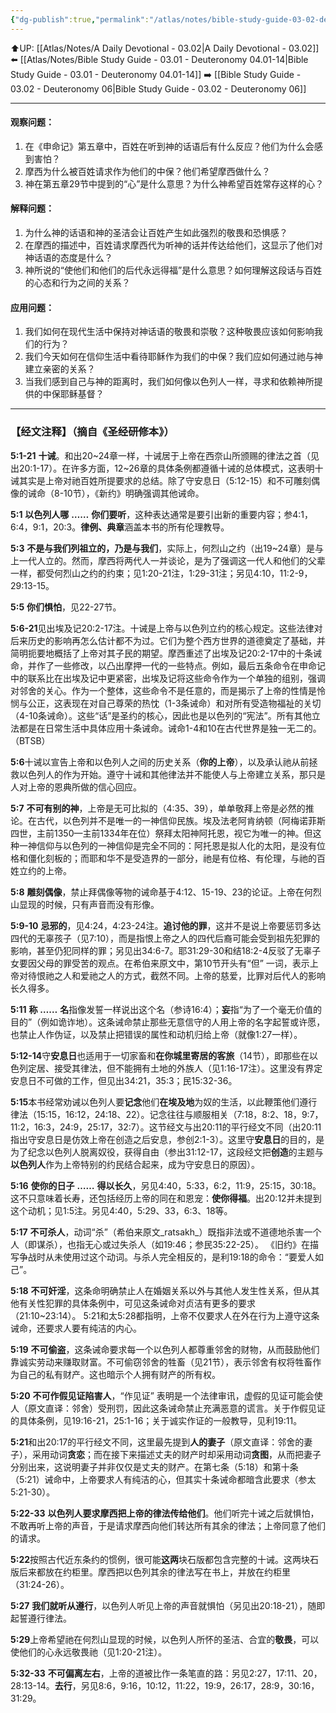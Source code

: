 ```yaml
---
{"dg-publish":true,"permalink":"/atlas/notes/bible-study-guide-03-02-deuteronomy-05/"}
---
```


⬆️UP: [[Atlas/Notes/A Daily Devotional - 03.02\|A Daily Devotional - 03.02]]
⬅️ [[Atlas/Notes/Bible Study Guide - 03.01 - Deuteronomy 04.01-14\|Bible Study Guide - 03.01 - Deuteronomy 04.01-14]]
➡️ [[Bible Study Guide - 03.02 - Deuteronomy 06\|Bible Study Guide - 03.02 - Deuteronomy 06]] 

---

#### 观察问题：

1. 在《申命记》第五章中，百姓在听到神的话语后有什么反应？他们为什么会感到害怕？
2. 摩西为什么被百姓请求作为他们的中保？他们希望摩西做什么？
3. 神在第五章29节中提到的“心”是什么意思？为什么神希望百姓常存这样的心？

#### 解释问题：

1. 为什么神的话语和神的圣洁会让百姓产生如此强烈的敬畏和恐惧感？
2. 在摩西的描述中，百姓请求摩西代为听神的话并传达给他们，这显示了他们对神话语的态度是什么？
3. 神所说的“使他们和他们的后代永远得福”是什么意思？如何理解这段话与百姓的心态和行为之间的关系？

#### 应用问题：

1. 我们如何在现代生活中保持对神话语的敬畏和崇敬？这种敬畏应该如何影响我们的行为？
2. 我们今天如何在信仰生活中看待耶稣作为我们的中保？我们应如何通过祂与神建立亲密的关系？
3. 当我们感到自己与神的距离时，我们如何像以色列人一样，寻求和依赖神所提供的中保耶稣基督？

---
### 【经文注释】（摘自《圣经研修本》）


**5:1-21** **十诫**。和出20~24章一样，十诫居于上帝在西奈山所颁赐的律法之首（见出20:1-17）。在许多方面，12~26章的具体条例都遵循十诫的总体模式，这表明十诫其实是上帝对祂百姓所提要求的总结。除了守安息日（5:12-15）和不可雕刻偶像的诫命（8-10节），《新约》明确强调其他诫命。

**5:1** **以色列人哪** **……** **你们要听**，这种表达通常是要引出新的重要内容；参4:1，6:4，9:1，20:3。**律例、典章**涵盖本书的所有伦理教导。

**5:3** **不是与我们列祖立的，乃是与我们**，实际上，何烈山之约（出19~24章）是与上一代人立的。然而，摩西将两代人一并谈论，是为了强调这一代人和他们的父辈一样，都受何烈山之约的约束；见1:20-21注，1:29-31注；另见4:10，11:2-9，29:13-15。

**5:5** **你们惧怕**，见22-27节。

**5:6-21**见出埃及记20:2-17注。十诫是上帝与以色列立约的核心规定。这些法律对后来历史的影响再怎么估计都不为过。它们为整个西方世界的道德奠定了基础，并简明扼要地概括了上帝对其子民的期望。摩西重述了出埃及记20:2-17中的十条诫命，并作了一些修改，以凸出摩押一代的一些特点。例如，最后五条命令在申命记中的联系比在出埃及记中更紧密，出埃及记将这些命令作为一个单独的组别，强调对邻舍的关心。作为一个整体，这些命令不是任意的，而是揭示了上帝的性情是怜悯与公正，这表现在对自己尊荣的热忱（1-3条诫命）和对所有受造物福祉的关切（4-10条诫命）。这些“话”是圣约的核心，因此也是以色列的“宪法”。所有其他立法都是在日常生活中具体应用十条诫命。诫命1-4和10在古代世界是独一无二的。 （BTSB）

**5:6**十诫以宣告上帝和以色列人之间的历史关系（**你的上帝**），以及承认祂从前拯救以色列人的作为开始。遵守十诫和其他律法并不能使人与上帝建立关系，那只是人对上帝的恩典所做的信心回应。

**5:7** **不可有别的神**，上帝是无可比拟的（4:35、39），单单敬拜上帝是必然的推论。在古代，以色列并不是唯一的一神信仰民族。埃及法老阿肯纳顿（阿梅诺菲斯四世，主前1350—主前1334年在位）祭拜太阳神阿托恩，视它为唯一的神。但这种一神信仰与以色列的一神信仰是完全不同的：阿托恩是拟人化的太阳，是没有位格和僵化刻板的；而耶和华不是受造界的一部分，祂是有位格、有伦理，与祂的百姓立约的上帝。

**5:8** **雕刻偶像**，禁止拜偶像等物的诫命基于4:12、15-19、23的论证。上帝在何烈山显现的时候，只有声音而没有形像。

**5:9-10** **忌邪的**，见4:24，4:23-24注。**追讨他的罪**，这并不是说上帝要惩罚多达四代的无辜孩子（见7:10），而是指恨上帝之人的四代后裔可能会受到祖先犯罪的影响，甚至仍犯同样的罪；另见出34:6-7。耶31:29-30和结18:2-4反驳了无辜子女要因父母的罪受苦的观点。在希伯来原文中，第10节开头有“但” 一词，表示上帝对待恨祂之人和爱祂之人的方式，截然不同。上帝的慈爱，比罪对后代人的影响长久得多。

**5:11** **称** **……** **名**指像发誓一样说出这个名（参诗16:4）；**妄**指“为了一个毫无价值的目的”（例如诡诈地）。这条诫命禁止那些无意信守的人用上帝的名字起誓或许愿，也禁止人作伪证，以及禁止把错误的属性和动机归给上帝（就像1:27一样）。

**5:12-14**守**安息日**也适用于一切家畜和**在你城里寄居的客旅**（14节），即那些在以色列定居、接受其律法，但不能拥有土地的外族人（见1:16-17注）。这里没有界定安息日不可做的工作，但见出34:21，35:3；民15:32-36。

**5:15**本书经常劝诫以色列人要**记念**他们**在埃及地**为奴的生活，以此鞭策他们遵行律法（15:15，16:12，24:18、22）。记念往往与顺服相关（7:18，8:2、18，9:7，11:2，16:3，24:9，25:17，32:7）。这节经文与出20:11的平行经文不同（出20:11指出守安息日是仿效上帝在创造之后安息，参创2:1-3）。这里守**安息日**的目的，是为了纪念以色列人脱离奴役，获得自由（参出31:12-17，这段经文把**创造**的主题与**以色列人**作为上帝特别的约民结合起来，成为守安息日的原因）。

**5:16** **使你的日子** **……** **得以长久**，另见4:40，5:33，6:2，11:9，25:15，30:18。这不只意味着长寿，还包括经历上帝的同在和恩宠：**使你得福**。出20:12并未提到这个动机；见1:5注。另见4:40，5:29、33，6:3、18等。

**5:17** **不可杀人**，动词“杀”（希伯来原文_ratsakh_）既指非法或不道德地杀害一个人（即谋杀），也指无心或过失杀人（如19:46；参民35:22-25）。 《旧约》在描写争战时从未使用过这个动词。与杀人完全相反的，是利19:18的命令：“要爱人如己”。

**5:18** **不可奸淫**，这条命明确禁止人在婚姻关系以外与其他人发生性关系，但从其他有关性犯罪的具体条例中，可见这条诫命对贞洁有更多的要求（21:10~23:14）。 5:21和太5:28都指明，上帝不仅要求人在外在行为上遵守这条诫命，还要求人要有纯洁的内心。

**5:19** **不可偷盗**，这条诫命要求每一个以色列人都尊重邻舍的财物，从而鼓励他们靠诚实劳动来赚取财富。不可偷窃邻舍的牲畜（见21节），表示邻舍有权将牲畜作为自己的私有财产。这也暗示个人拥有财产的所有权。

**5:20** **不可作假见证陷害人**，“作见证” 表明是一个法律审讯，虚假的见证可能会使人（原文直译：邻舍）受刑罚，因此这条诫命禁止充满恶意的谎言。关于作假见证的具体条例，见19:16-21，25:1-16；关于诚实作证的一般教导，见利19:11。

**5:21**和出20:17的平行经文不同，这里最先提到**人的妻子**（原文直译：邻舍的妻子），采用动词**贪恋**；而在接下来描述丈夫的财产时却采用动词**贪图**，从而把妻子分别出来，这说明妻子并非仅仅是丈夫的财产。在第七条（5:18）和第十条（5:21）诫命中，上帝要求人有纯洁的心，但其实十条诫命都暗含此要求（参太5:21-30）。

**5:22-33** **以色列人要求摩西把上帝的律法传给他们**。他们听完十诫之后就惧怕，不敢再听上帝的声音，于是请求摩西向他们转达所有其余的律法；上帝同意了他们的请求。

**5:22**按照古代近东条约的惯例，很可能**这两**块石版都包含完整的十诫。这两块石版后来都放在约柜里。摩西把以色列其余的律法写在书上，并放在约柜里（31:24-26）。

**5:27** **我们就听从遵行**，以色列人听见上帝的声音就惧怕（另见出20:18-21），随即起誓遵行律法。

**5:29**上帝希望祂在何烈山显现的时候，以色列人所怀的圣洁、合宜的**敬畏**，可以使他们的心永远敬畏祂（见1:20-21注）。

**5:32-33** **不可偏离左右**，上帝的道被比作一条笔直的路：另见2:27，17:11、20，28:13-14。**去行**，另见8:6，9:16，10:12，11:22，19:9，26:17，28:9，30:16，31:29。